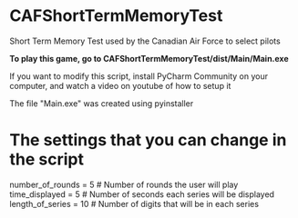 # CAFShortTermMemoryTest
Short Term Memory Test used by the Canadian Air Force to select pilots

<b>To play this game, go to CAFShortTermMemoryTest/dist/Main/Main.exe</b>

<p>If you want to modify this script,
install PyCharm Community on your computer,
and watch a video on youtube of how to setup it</p>
The file "Main.exe" was created using pyinstaller

# The settings that you can change in the script
number_of_rounds = 5  # Number of rounds the user will play <br>
time_displayed = 5  # Number of seconds each series will be displayed <br>
length_of_series = 10  # Number of digits that will be in each series <br>

